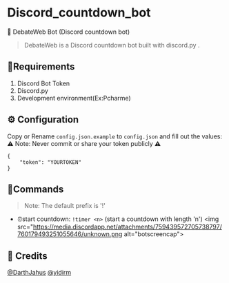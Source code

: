 # Discord_countdown_bot
 🤖 DebateWeb Bot (Discord countdown bot)
> DebateWeb is a Discord countdown bot built with discord.py .
## 🦾Requirements
1. Discord Bot Token
2. Discord.py
3. Development environment(Ex:Pcharme)
## ⚙️ Configuration
Copy or Rename `config.json.example` to `config.json` and fill out the values:
⚠️ Note: Never commit or share your token publicly ⚠️
```
{
	"token": "YOURTOKEN"
}
```
## 📝Commands
> Note: The default prefix is '!'
* ⏰start countdown:
`!timer <n>` (start a countdown with length 'n') 
<img src="https://media.discordapp.net/attachments/759439572705738797/760179493251055646/unknown.png alt="botscreencap">

## 📝 Credits
[@DarthJahus](https://github.com/DarthJahus)
[@yidirm](https://github.com/yidirm)

